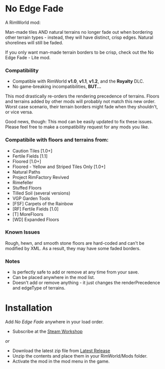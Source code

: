 # No Edge Fade
A RimWorld mod:

Man-made tiles AND natural terrains no longer fade out when bordering
other terrain types - instead, they will have distinct, crisp edges. 
Natural shorelines will still be faded.

If you only want man-made terrain borders to be crisp, check out the 
No Edge Fade - Lite mod.

### Compatibility
- Compatible with RimWorld **v1.0**, **v1.1**, **v1.2**, and the **Royalty** DLC.
- No game-breaking incompatibilities, **BUT...**

This mod drastically re-orders the rendering precedence of terrains.
Floors and terrains added by other mods will probably not match this new
order.  Worst case scenario, their terrain borders might fade when they
shouldn't, or vice versa.

Good news, though: This mod can be easily updated to fix these issues.
Please feel free to make a compatibility request for any mods you like.

### Compatibile with floors and terrains from:
- Caution Tiles [1.0+]
- Fertile Fields [1.1]
- Floored [1.0+]
- Floored - Yellow and Striped Tiles Only [1.0+]
- Natural Paths
- Project RimFactory Revived
- Rimefeller
- Stuffed Floors
- Tilled Soil (several versions)
- VGP Garden Tools
- [FSF] Carpets of the Rainbow
- [RF] Fertile Fields [1.0]
- [T] MoreFloors
- [WD] Expanded Floors

### Known Issues
Rough, hewn, and smooth stone floors are hard-coded and can't be
modified by XML.  As a result, they may have some faded borders.

### Notes
- Is perfectly safe to add or remove at any time from your save.
- Can be placed anywhere in the mod list.
- Doesn't add or remove anything - it just changes the renderPrecedence
  and edgeType of terrains.

# Installation
Add _No Edge Fade_ anywhere in your load order.
- Subscribe at the [Steam Workshop](https://steamcommunity.com/sharedfiles/filedetails/?id=2027252699)

 _or_

- Download the latest zip file from [Latest Release](https://github.com/okradonkey/NoEdgeFade/releases)
- Unzip the contents and place them in your RimWorld/Mods folder.
- Activate the mod in the mod menu in the game.
